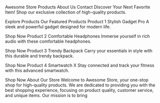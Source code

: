 Awesome Store
Products
About Us
Contact
Discover Your Next Favorite Item!
Shop our exclusive collection of high-quality products.

Explore Products
Our Featured Products
Product 1
Stylish Gadget Pro
A sleek and powerful gadget designed for modern life.

Shop Now
Product 2
Comfortable Headphones
Immerse yourself in rich audio with these comfortable headphones.

Shop Now
Product 3
Trendy Backpack
Carry your essentials in style with this durable and trendy backpack.

Shop Now
Product 4
Smartwatch X
Stay connected and track your fitness with this advanced smartwatch.

Shop Now
About Our Store
Welcome to Awesome Store, your one-stop shop for high-quality products. We are dedicated to providing you with the best shopping experience, focusing on product quality, customer service, and unique items. Our mission is to bring
